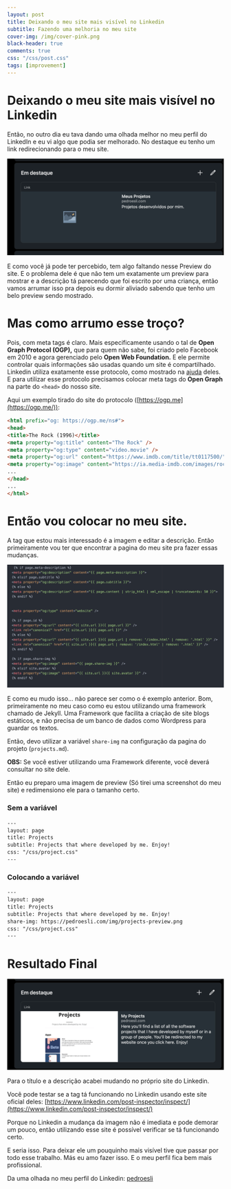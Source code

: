 ```yaml
---
layout: post
title: Deixando o meu site mais visível no Linkedin
subtitle: Fazendo uma melhoria no meu site
cover-img: /img/cover-pink.png
black-header: true
comments: true
css: "/css/post.css"
tags: [improvement]
---
```


# Deixando o meu site mais visível no Linkedin

Então, no outro dia eu tava dando uma olhada melhor no meu perfil do LinkedIn e eu vi algo que podia ser melhorado. No destaque eu tenho um link redirecionando para o meu site.

![before update](/img/2021/april/before-update.png)

E como você já pode ter percebido, tem algo faltando nesse Preview do site. E o problema dele é que não tem um exatamente um preview para mostrar e a descrição tá parecendo que foi escrito por uma criança, então vamos arrumar isso pra depois eu dormir aliviado sabendo que tenho um belo preview sendo mostrado.

# Mas como arrumo esse troço?

Pois, com meta tags é claro. Mais especificamente usando o tal de **Open Graph Protocol (OGP),** que para quem não sabe, foi criado pelo Facebook em 2010 e agora gerenciado pelo **Open Web Foundation.** E ele permite controlar quais informações são usadas quando um site é compartilhado. Linkedin utiliza exatamente esse protocolo, como mostrado na [ajuda](https://www.linkedin.com/help/linkedin/answer/a521928/making-your-website-shareable-on-linkedin?lang=en) deles. E para utilizar esse protocolo precisamos colocar meta tags do **Open Graph** na parte do `<head>` do nosso site.

Aqui um exemplo tirado do site do protocolo ([https://ogp.me](https://ogp.me/)):

```html
<html prefix="og: https://ogp.me/ns#">
<head>
<title>The Rock (1996)</title>
<meta property="og:title" content="The Rock" />
<meta property="og:type" content="video.movie" />
<meta property="og:url" content="https://www.imdb.com/title/tt0117500/" />
<meta property="og:image" content="https://ia.media-imdb.com/images/rock.jpg" />
...
</head>
...
</html>
```

# Então vou colocar no meu site.

A tag que estou mais interessado é a imagem e editar a descrição. Então primeiramente vou ter que encontrar a pagina do meu site pra fazer essas mudanças.

![find meta tag](/img/2021/april/find-meta-tag.png)

E como eu mudo isso... não parece ser como o é exemplo anterior. Bom, primeiramente no meu caso como eu estou utilizando uma framework chamado de Jekyll. Uma Framework que facilita a criação de site blogs estáticos, e não precisa de um banco de dados como Wordpress para guardar os textos.

Então, devo utilizar a variável `share-img` na configuração da pagina do projeto (`projects.md`).

**OBS:** Se você estiver utilizando uma Framework diferente, você deverá consultar no site dele.

Então eu preparo uma imagem de preview (Só tirei uma screenshot do meu site) e redimensiono ele para o tamanho certo.

### Sem a variável

```html
---
layout: page
title: Projects
subtitle: Projects that where developed by me. Enjoy!
css: "/css/project.css"
---
```

### Colocando a variável

```html
---
layout: page
title: Projects
subtitle: Projects that where developed by me. Enjoy!
share-img: https://pedroesli.com/img/projects-preview.png
css: "/css/project.css"
---
```

# Resultado Final

![final result](/img/2021/april/final-result.png)

Para o título e a descrição acabei mudando no próprio site do Linkedin.

Você pode testar se a tag tá funcionando no Linkedin usando este site oficial deles: [https://www.linkedin.com/post-inspector/inspect/](https://www.linkedin.com/post-inspector/inspect/)

Porque no Linkedin a mudança da imagem não é imediata e pode demorar um pouco, então utilizando esse site é possível verificar se tá funcionando certo.

E seria isso. Para deixar ele um pouquinho mais visível tive que passar por todo esse trabalho. Más eu amo fazer isso. E o meu perfil fica bem mais profissional.

Da uma olhada no meu perfil do Linkedin: [pedroesli](https://www.linkedin.com/in/pedroesli/)
